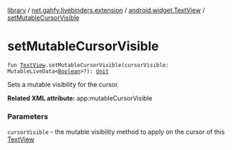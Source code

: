 [library](../../index.md) / [net.gahfy.livebinders.extension](../index.md) / [android.widget.TextView](index.md) / [setMutableCursorVisible](./set-mutable-cursor-visible.md)

# setMutableCursorVisible

`fun `[`TextView`](https://developer.android.com/reference/android/widget/TextView.html)`.setMutableCursorVisible(cursorVisible: MutableLiveData<`[`Boolean`](https://kotlinlang.org/api/latest/jvm/stdlib/kotlin/-boolean/index.html)`>?): `[`Unit`](https://kotlinlang.org/api/latest/jvm/stdlib/kotlin/-unit/index.html)

Sets a mutable visibility for the cursor.

**Related XML attribute:** app:mutableCursorVisible

### Parameters

`cursorVisible` - the mutable visibility method to apply on the cursor of this [TextView](https://developer.android.com/reference/android/widget/TextView.html)